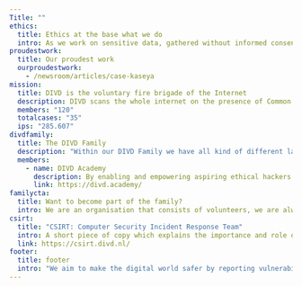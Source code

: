 ```yaml
---
Title: ""
ethics:
  title: Ethics at the base what we do
  intro: As we work on sensitive data, gathered without informed consent, we established this Code of Conduct to provide an ethical base for the work we do. This code can also be used by other researchers working on what is currently referred to as responsible disclosure, or coordinated vulnerability disclosure.
proudestwork:
  title: Our proudest work
  ourproudestwork:
    - /newsroom/articles/case-kaseya
mission:
  title: DIVD is the voluntary fire brigade of the Internet
  description: DIVD scans the whole internet on the presence of Common Vulnerabilities and Exposures (CVEs) as soon as they are published and have a high score. When we find vulnerable URLs, we send them an email with notification on the vulnerability present, where we found it and what to do. We also find new vulnerabilities (zero-days) and share these with the software vendor, so they can fix it. Furthermore, when we detect instances of compromised credentials, we take swift action by alerting affected individuals via email and urging them to immediately change their passwords. Our volunteers provide these services for free because we believe every internet user deserves to be helped.
  members: "120"
  totalcases: "35"
  ips: "285.607"
divdfamily:
  title: The DIVD Family
  description: "Within our DIVD Family we have all kind of different labels: DIVD Academy, CSIRT, CSIRT-Global etc."
  members:
    - name: DIVD Academy
      description: By enabling and empowering aspiring ethical hackers and cybersecurity enthusiasts, DIVD Academy stands as a beacon of cutting-edge education, fostering knowledge, skills, and ethical awareness among young talent while guiding at-risk youth toward a positive impact in cybersecurity and IT education, shaping a safer digital future for all.
      link: https://divd.academy/
familycta:
  title: Want to become part of the family?
  intro: We are an organisation that consists of volunteers, we are always looking for new talent that wants to join our cause or potential partners and donations. Check out our contribute page to learn more about what you can do for us.
csirt:
  title: "CSIRT: Computer Security Incident Response Team"
  intro: A short piece of copy which explains the importance and role of CSIRT for DIVD. This text should inspire visitors to click the botom below
  link: https://csirt.divd.nl/
footer:
  title: footer
  intro: "We aim to make the digital world safer by reporting vulnerabilities we find  in digital systems to the people who can fix them. We have a global reach, but do it Dutch style: open, honest, collaborative and for free."
---
```

